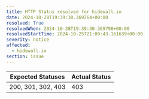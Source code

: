 ```yaml
---
title: HTTP Status resolved for hidewall.io
date: 2024-10-28T19:39:30.369764+00:00
resolved: True
resolvedWhen: 2024-10-28T19:39:30.369798+00:00
resolvedStartTime: 2024-10-25T21:09:43.161639+00:00
severity: notice
affected:
  - hidewall.io
section: issue
---
```


| Expected Statuses | Actual Status  |
|-------------------|----------------|
| 200, 301, 302, 403 | 403 |

